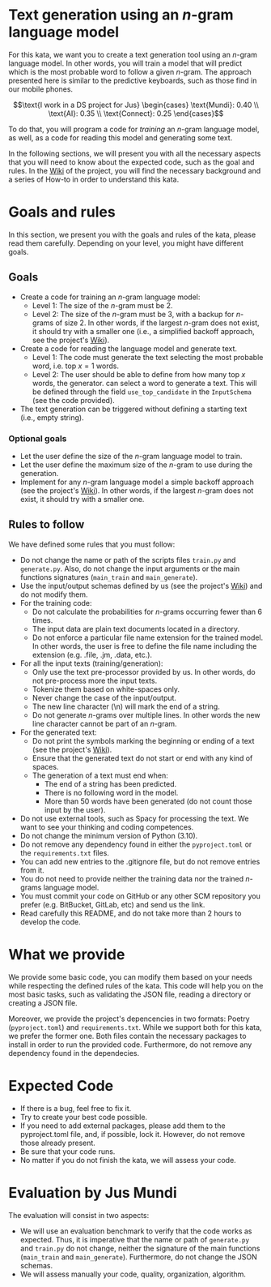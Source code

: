 Text generation using an $n$-gram language model
=====

For this kata, we want you to create a text generation tool using an $n$-gram language model.
In other words, you will train a model that will predict which is the most probable word
to follow a given $n$-gram. The approach presented here is similar to the predictive
keyboards, such as those find in our mobile phones.

$$\text{I work in a DS project for Jus} \begin{cases}
\text{Mundi}: 0.40 \\
\text{AI}: 0.35 \\
\text{Connect}: 0.25
\end{cases}$$

To do that, you will program a code for _training_ an $n$-gram language model, as well, as a code
for reading this model and generating some text.

In the following sections, we will present you with all the necessary aspects that you will need to
know about the expected code, such as the goal and rules. In the [Wiki](../../wikis/home)
of the project, you will find
the necessary background and a series of How-to in order to understand this kata.

# Goals and rules

  In this section, we present you with the goals and rules of the kata, please read them carefully.
  Depending on your level, you might have different goals.

  ## Goals
  - Create a code for training an $n$-gram language model:
    - Level 1: The size of the $n$-gram must be 2.
    - Level 2: The size of the $n$-gram must be 3, with a backup for $n$-grams of size $2$. In other
    words, if the largest $n$-gram does not exist, it should try with a smaller one 
    (i.e., a simplified backoff approach, see the project's [Wiki](../../wikis/home)).
  - Create a code for reading the language model and generate text.
    - Level 1: The code must generate the text selecting the most probable word, i.e. top $x=1$ words.
    - Level 2: The user should be able to define from how many top $x$ words, the generator.
    can select a word to generate a text. This will be defined through the field `use_top_candidate` in the `InputSchema` (see the code provided).
  - The text generation can be triggered without defining a starting text (i.e., empty string). 
  ### Optional goals

  - Let the user define the size of the $n$-gram language model to train.
  - Let the user define the maximum size of the $n$-gram to use during the generation.
  - Implement for any $n$-gram language model a simple backoff approach (see the project's [Wiki](../../wikis/home)). 
  In other words, if the largest $n$-gram does not exist, it should try with a smaller one.

  ## Rules to follow
  
  We have defined some rules that you must follow:
  - Do not change the name or path of the scripts files `train.py` and `generate.py`.
    Also, do not change the input arguments or the main functions signatures (`main_train` and `main_generate`).   
  - Use the input/output schemas defined by us (see the project's [Wiki](../../wikis/home)) and do not modify them.
  - For the training code:
    - Do not calculate the probabilities for $n$-grams occurring fewer than 6 times.
    - The input data are plain text documents located in a directory.
    - Do not enforce a particular file name extension for the trained model.
     In other words, the user is free to define the file name including the extension (e.g. .file, .jm, .data, etc.). 
  - For all the input texts (training/generation):
    - Only use the text pre-processor provided by us. In other words, do not pre-process more the input texts.
    - Tokenize them based on white-spaces only.
    - Never change the case of the input/output.
    - The new line character (\n) will mark the end of a string.
    - Do not generate $n$-grams over multiple lines. In other words the new line character
    cannot be part of an $n$-gram. 
  - For the generated text:
    - Do not print the symbols marking the beginning or ending of a text (see the project's [Wiki](../../wikis/home)).
    - Ensure that the generated text do not start or end with any kind of spaces.
    - The generation of a text must end when:
      - The end of a string has been predicted.
      - There is no following word in the model.
      - More than 50 words have been generated (do not count those input by the user).
  - Do not use external tools, such as Spacy for processing the text.
    We want to see your thinking and coding competences.
  - Do not change the minimum version of Python (3.10).
  - Do not remove any dependency found in either the `pyproject.toml` or the `requirements.txt` files.
  - You can add new entries to the .gitignore file, but do not remove entries from it.
  - You do not need to provide neither the training data nor the trained $n$-grams language model.
  - You must commit your code on GitHub or any other SCM repository you prefer (e.g. BitBucket, GitLab, etc) and send us the link. 
  - Read carefully this README, and do not take more than 2 hours to develop the code.

# What we provide

 We provide some basic code, you can modify them based on your
 needs while respecting the defined rules of the kata. This code will help you on the
 most basic tasks, such as validating the JSON file, reading a directory or creating a JSON file.

 Moreover, we provide the project's depencencies in two formats: Poetry (`pyproject.toml`) and
 `requirements.txt`. While we support both for this kata, we prefer the former one.
 Both files contain the necessary packages to install in order to run the provided code. Furthermore, do not remove any dependency found in the dependecies.

# Expected Code

 - If there is a bug, feel free to fix it.
 - Try to create your best code possible.
 - If you need to add external packages, please add them to the pyproject.toml file, and, if possible, lock it. However, do not remove those already present.
 - Be sure that your code runs.
 - No matter if you do not finish the kata, we will assess your code.

# Evaluation by Jus Mundi

 The evaluation will consist in two aspects:
 - We will use an evaluation benchmark to verify that the code works as expected.
 Thus, it is imperative that the name or path of `generate.py` and `train.py` do not change, neither the
signature of the main functions (`main_train` and `main_generate`). Furthermore, do not change the JSON schemas.
 - We will assess manually your code, quality, organization, algorithm.